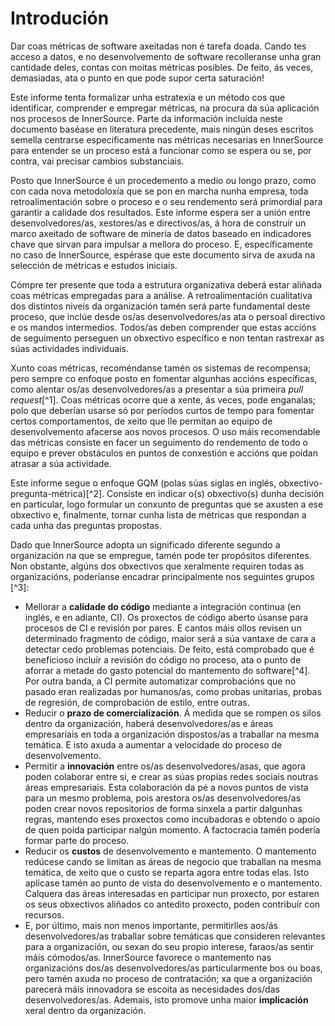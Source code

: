 Introdución
============

Dar coas métricas de software axeitadas non é tarefa doada. Cando tes acceso a datos, e no desenvolvemento de software recolleranse unha gran cantidade deles, contas con moitas métricas posibles. De feito, ás veces, demasiadas, ata o punto en que pode supor certa saturación!

Este informe tenta formalizar unha estratexia e un método cos que identificar, comprender e empregar métricas, na procura da súa aplicación nos procesos de InnerSource. Parte da información incluída neste documento baséase en literatura precedente, mais ningún deses escritos semella centrarse especificamente nas métricas necesarias en InnerSource para entender se un proceso está a funcionar como se espera ou se, por contra, vai precisar cambios substanciais.

Posto que InnerSource é un procedemento a medio ou longo prazo, como con cada nova metodoloxía que se pon en marcha nunha empresa, toda retroalimentación sobre o proceso e o seu rendemento será primordial para garantir a calidade dos resultados. Este informe espera ser a unión entre desenvolvedores/as, xestores/as e directivos/as, á hora de construír un marco axeitado de software de minería de datos baseado en indicadores chave que sirvan para impulsar a mellora do proceso. E, específicamente no caso de InnerSource, espérase que este documento sirva de axuda na selección de métricas e estudos iniciais.

Cómpre ter presente que toda a estrutura organizativa deberá estar aliñada coas métricas empregadas para a análise. A retroalimentación cualitativa dos distintos niveis da organización tamén será parte fundamental deste proceso, que inclúe desde os/as desenvolvedores/as ata o persoal directivo e os mandos intermedios. Todos/as deben comprender que estas accións de seguimento perseguen un obxectivo específico e non tentan rastrexar as súas actividades individuais.

Xunto coas métricas, recoméndanse tamén os sistemas de recompensa; pero sempre co enfoque posto en fomentar algunhas accións específicas, como alentar os/as desenvolvedores/as a presentar a súa primeira *pull request*[^1]. Coas métricas ocorre que a xente, ás veces, pode enganalas; polo que deberían usarse só por períodos curtos de tempo para fomentar certos comportamentos, de xeito que lle permitan ao equipo de desenvolvemento afacerse aos novos procesos. O uso máis recomendable das métricas consiste en facer un seguimento do rendemento de todo o equipo e prever obstáculos en puntos de conxestión e accións que poidan atrasar a súa actividade.

Este informe segue o enfoque GQM (polas súas siglas en inglés, obxectivo-pregunta-métrica)[^2]. Consiste en indicar o(s) obxectivo(s) dunha decisión en particular, logo formular un conxunto de preguntas que se axusten a ese obxectivo e, finalmente, tornar cunha lista de métricas que respondan a cada unha das preguntas propostas.

Dado que InnerSource adopta un significado diferente segundo a organización na que se empregue, tamén pode ter propósitos diferentes. Non obstante, algúns dos obxectivos que xeralmente requiren todas as organizacións, poderíanse encadrar principalmente nos seguintes grupos [^3]:

- Mellorar a **calidade do código** mediante a integración continua (en inglés, e en adiante, CI). Os proxectos de código aberto úsanse para procesos de CI e revisión por pares. E cantos máis ollos revisen un determinado fragmento de código, maior será a súa vantaxe de cara a detectar cedo problemas potenciais. De feito, está comprobado que é beneficioso incluír a revisión do código no proceso, ata o punto de aforrar a metade do gasto potencial do mantemento do software[^4]. Por outra banda, a CI permite automatizar comprobacións que no pasado eran realizadas por humanos/as, como probas unitarias, probas de regresión, de comprobación de estilo, entre outras.
- Reducir o **prazo de comercialización**. Á medida que se rompen os silos dentro da organización, haberá desenvolvedores/as e áreas empresariais en toda a organización dispostos/as a traballar na mesma temática. E isto axuda a aumentar a velocidade do proceso de desenvolvemento.
- Permitir a **innovación** entre os/as desenvolvedores/asas, que agora poden colaborar entre si, e crear as súas propias redes sociais noutras áreas empresariais. Esta colaboración da pé a novos puntos de vista para un mesmo problema, pois arestora os/as desenvolvedores/as poden crear novos repositorios de forma sinxela a partir dalgunhas regras, mantendo eses proxectos como incubadoras e obtendo o apoio de quen poida participar nalgún momento. A factocracia tamén podería formar parte do proceso.
- Reducir os **custos** de desenvolvemento e mantemento. O mantemento redúcese cando se limitan as áreas de negocio que traballan na mesma temática, de xeito que o custo se reparta agora entre todas elas. Isto aplícase tamén ao punto de vista do desenvolvemento e o mantemento. Calquera das áreas interesadas en participar nun proxecto, por estaren os seus obxectivos aliñados co antedito proxecto, poden contribuír con recursos.
- E, por último, mais non menos importante, permitirlles aos/ás desenvolvedores/as traballar sobre temáticas que consideren relevantes para a organización, ou sexan do seu propio interese, faraos/as sentir máis cómodos/as. InnerSource favorece o mantemento nas organizacións dos/as desenvolvedores/as particularmente bos ou boas, pero tamén axuda no proceso de contratación; xa que a organización parecerá máis innovadora se escoita as necesidades dos/das desenvolvedores/as. Ademais, isto promove unha maior **implicación** xeral dentro da organización.
